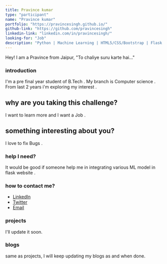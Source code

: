 ```yaml
---
title: Pravince kumar
type: "participant"
name: "Pravince kumar"
portfolio: "https://pravincesingh.github.io/"
github-link: "https://github.com/pravincesingh"
linkedin-link: "linkedin.com/in/pravincesingh/"
looking-for: "Job"
description: "Python | Machine Learning | HTML5/CSS/Bootstrap | Flask | SQL | Data structures | Algorithms "
---
```


Hey! I am a Pravince from Jaipur, "To chaliye suru karte hai..."

### introduction

I'm a pre final year student of B.Tech . My branch is Computer science . From last 2 years i'm exploring my interest . 

## why are you taking this challenge?

I want to learn more and I want a Job .

## something interesting about you?

I love to fix Bugs .


### help I need?

It would be good if someone help me in integrating various ML model in flask website .

### how to contact me?

- [LinkedIn](https://www.linkedin.com/in/pravincesingh/)
- [Twitter](https://twitter.com/pravincesingh)
- [Email](mailto:pravincesingh@gmail.com)

### projects

I'll update it soon.


### blogs

same as projects, I will keep updating my blogs as and when done.


